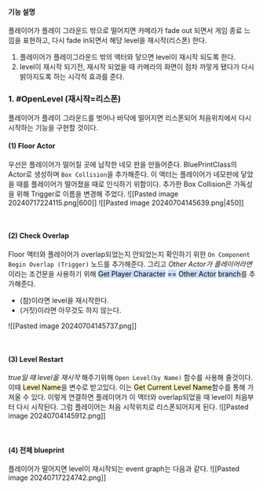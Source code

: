 <br>

#### 기능 설명
플레이어가 플레이 그라운드 밖으로 떨어지면 카메라가 fade out 되면서 게임 종료 느낌을 표현하고, 다시 fade in되면서 해당 level을 재시작(리스폰) 한다.
1. 플레이어가 플레이그라운드 밖의 액터와 닿으면 level이 재시작 되도록 한다.
2. level이 재시작 되기전, 재시작 되었을 때 카메라의 화면이 점차 까맣게 됐다가 다시 밝아지도록 하는 시각적 효과를 준다.

### 1. #OpenLevel (재시작=리스폰)
플레이어가 플레이 그라운드를 벗어나 바닥에 떨어지면 리스폰되어 처음위치에서 다시 시작하는 기능을 구현할 것이다.

#### (1) Floor Actor
우선은 플레이어가 떨어질 곳에 납작한 네모 판을 만들어준다. BluePrintClass의 Actor로 생성하며 `Box Collision`을 추가해준다. 이 액터는 플레이어가 네모판에 닿았을 때를 플레이어가 떨어졌을 때로 인식하기 위함이다. 
추가한 Box Collision은 가독성을 위해 Trigger로 이름을 변경해 주었다.
![[Pasted image 20240717224115.png|600]]
![[Pasted image 20240704145639.png|450]]

<br>

#### (2) Check Overlap
Floor 액터와 플레이어가 overlap되었는지 안되었는지 확인하기 위한 `On Component Begin Overlap (Trigger)` 노드를 추가해준다. 그리고  _Other Actor가 플레이어라면_ 이라는 조건문을 사용하기 위해 <mark style="background: #ADCCFFA6;">Get Player Character</mark> <mark style="background: #ADCCFFA6;">==</mark> <mark style="background: #ADCCFFA6;">Other Actor</mark> <mark style="background: #ADCCFFA6;">branch</mark>를 추가해준다.
- (참)이라면 level을 재시작한다.
- (거짓)이라면 아무것도 하지 않는다.

![[Pasted image 20240704145737.png]]

<br>

#### (3) Level Restart
_true일 때 level을 재시작_ 해주기위해 `Open Level(by Name)` 함수를 사용해 줄것이다. 이때 <mark style="background: #FFF3A3A6;">Level Name</mark>을 변수로 받고있다. 이는 <mark style="background: #FFF3A3A6;">Get Current Level Name</mark>함수를 통해 가져올 수 있다.
이렇게 연결하면 플레이어가 이 액터와 overlap되었을 때 level이 처음부터 다시 시작된다. 그럼 플레이어는 처음 시작위치로 리스폰되어지게 된다.
![[Pasted image 20240704145912.png]]

<br>

#### (4) 전체 blueprint
플레이어가 떨어지면 level이 재시작되는 event graph는 다음과 같다.
![[Pasted image 20240717224742.png]]
